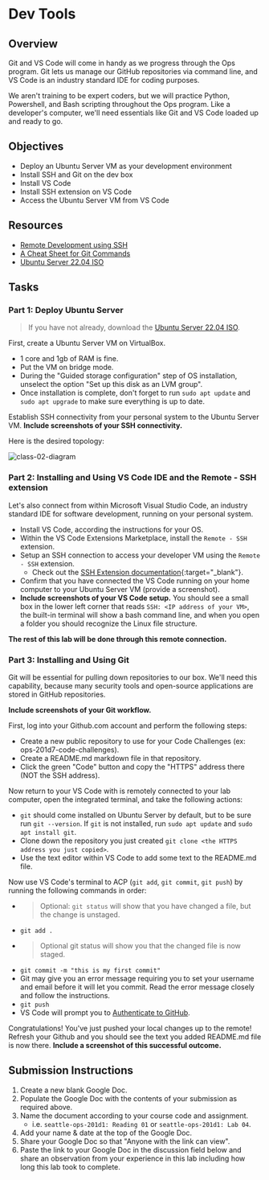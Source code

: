 # Dev Tools

## Overview

Git and VS Code will come in handy as we progress through the Ops program. Git lets us manage our GitHub repositories via command line, and VS Code is an industry standard IDE for coding purposes.

We aren't training to be expert coders, but we will practice Python, Powershell, and Bash scripting throughout the Ops program. Like a developer's computer, we'll need essentials like Git and VS Code loaded up and ready to go.

## Objectives

- Deploy an Ubuntu Server VM as your development environment
- Install SSH and Git on the dev box
- Install VS Code
- Install SSH extension on VS Code
- Access the Ubuntu Server VM from VS Code

## Resources

- [Remote Development using SSH](https://code.visualstudio.com/docs/remote/ssh)
- [A Cheat Sheet for Git Commands](https://www.cloudways.com/blog/git-cheat-sheet/)
- [Ubuntu Server 22.04 ISO](https://ubuntu.com/download/server)

## Tasks

### Part 1: Deploy Ubuntu Server

> If you have not already, download the [Ubuntu Server 22.04 ISO](https://ubuntu.com/download/server).

First, create a Ubuntu Server VM on VirtualBox. 
- 1 core and 1gb of RAM is fine.
- Put the VM on bridge mode. 
- During the "Guided storage configuration" step of OS installation, unselect the option "Set up this disk as an LVM group".
- Once installation is complete, don't forget to run `sudo apt update` and `sudo apt upgrade` to make sure everything is up to date.

Establish SSH connectivity from your personal system to the Ubuntu Server VM. **Include screenshots of your SSH connectivity.**

Here is the desired topology:

![class-02-diagram](../assets/class-02-diagram.jpg)

### Part 2: Installing and Using VS Code IDE and the Remote - SSH extension

Let's also connect from within Microsoft Visual Studio Code, an industry standard IDE for software development, running on your personal system.

- Install VS Code, according the instructions for your OS.
- Within the VS Code Extensions Marketplace, install the `Remote - SSH` extension.
- Setup an SSH connection to access your developer VM using the `Remote - SSH` extension.
  - Check out the [SSH Extension documentation](https://code.visualstudio.com/docs/remote/ssh){:target="_blank"}.
- Confirm that you have connected the VS Code running on your home computer to your Ubuntu Server VM (provide a screenshot). 
- **Include screenshots of your VS Code setup.** You should see a small box in the lower left corner that reads `SSH: <IP address of your VM>`, the built-in terminal will show a bash command line, and when you open a folder you should recognize the Linux file structure.

**The rest of this lab will be done through this remote connection.**


### Part 3: Installing and Using Git

Git will be essential for pulling down repositories to our box. We'll need this capability, because many security tools and open-source applications are stored in GitHub repositories.

**Include screenshots of your Git workflow.**

First, log into your Github.com account and perform the following steps:
- Create a new public repository to use for your Code Challenges (ex: ops-201d7-code-challenges).
- Create a README.md markdown file in that repository.
- Click the green "Code" button and copy the "HTTPS" address there (NOT the SSH address).

Now return to your VS Code with is remotely connected to your lab computer, open the integrated terminal, and take the following actions:
- `git` should come installed on Ubuntu Server by default, but to be sure run `git --version`. If `git` is not installed, run `sudo apt update` and `sudo apt install git`.
- Clone down the repository you just created `git clone <the HTTPS address you just copied>`.
- Use the text editor within VS Code to add some text to the README.md file.


Now use VS Code's terminal to ACP (`git add`, `git commit`, `git push`) by running the following commands in order:
- > Optional: `git status` will show that you have changed a file, but the change is unstaged.
- `git add .`
- >Optional git status will show you that the changed file is now staged.
- `git commit -m "this is my first commit"`
- Git may give you an error message requiring you to set your username and email before it will let you commit. Read the error message closely and follow the instructions.
- `git push`
- VS Code will prompt you to [Authenticate to GitHub](https://code.visualstudio.com/docs/editor/github#_authenticating-with-an-existing-repository).

Congratulations! You've just pushed your local changes up to the remote! Refresh your Github and you should see the text you added README.md file is now there. **Include a screenshot of this successful outcome.**

## Submission Instructions

1. Create a new blank Google Doc.
1. Populate the Google Doc with the contents of your submission as required above.
1. Name the document according to your course code and assignment.
   - i.e. `seattle-ops-201d1: Reading 01` or `seattle-ops-201d1: Lab 04`.
1. Add your name & date at the top of the Google Doc.
1. Share your Google Doc so that "Anyone with the link can view".
1. Paste the link to your Google Doc in the discussion field below and share an observation from your experience in this lab including how long this lab took to complete.
